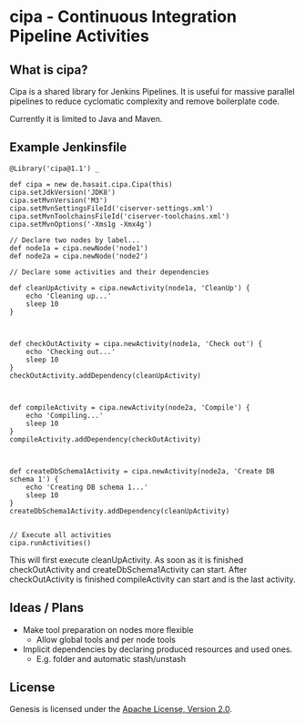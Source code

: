 # cipa - Continuous Integration Pipeline Activities

## What is cipa?
Cipa is a shared library for Jenkins Pipelines.
It is useful for massive parallel pipelines to reduce cyclomatic complexity and remove boilerplate code.

Currently it is limited to Java and Maven.


## Example Jenkinsfile


    @Library('cipa@1.1') _
    
    def cipa = new de.hasait.cipa.Cipa(this)
    cipa.setJdkVersion('JDK8')
    cipa.setMvnVersion('M3')
    cipa.setMvnSettingsFileId('ciserver-settings.xml')
    cipa.setMvnToolchainsFileId('ciserver-toolchains.xml')
    cipa.setMvnOptions('-Xms1g -Xmx4g')
    
    // Declare two nodes by label...
    def node1a = cipa.newNode('node1')
    def node2a = cipa.newNode('node2')
    
    // Declare some activities and their dependencies
    
    def cleanUpActivity = cipa.newActivity(node1a, 'CleanUp') {
        echo 'Cleaning up...'
        sleep 10
    }
    
    
    
    def checkOutActivity = cipa.newActivity(node1a, 'Check out') {
        echo 'Checking out...'
        sleep 10
    }
    checkOutActivity.addDependency(cleanUpActivity)
    
    
    
    def compileActivity = cipa.newActivity(node2a, 'Compile') {
        echo 'Compiling...'
        sleep 10
    }
    compileActivity.addDependency(checkOutActivity)
    
    
    
    def createDbSchema1Activity = cipa.newActivity(node2a, 'Create DB schema 1') {
        echo 'Creating DB schema 1...'
        sleep 10
    }
    createDbSchema1Activity.addDependency(cleanUpActivity)
    
    
    // Execute all activities
    cipa.runActivities()

This will first execute cleanUpActivity.
As soon as it is finished checkOutActivity and createDbSchema1Activity can start.
After checkOutActivity is finished compileActivity can start and is the last activity.


## Ideas / Plans

* Make tool preparation on nodes more flexible
    * Allow global tools and per node tools
* Implicit dependencies by declaring produced resources and used ones.
    * E.g. folder and automatic stash/unstash


## License
Genesis is licensed under the [Apache License, Version 2.0](http://www.apache.org/licenses/LICENSE-2.0).
